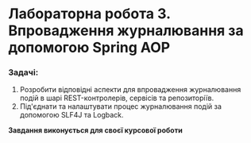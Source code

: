 # Лабораторна робота 3. Впровадження журналювання за допомогою Spring AOP

### Задачі:

1. Розробити відповідні аспекти для впровадження журналювання подій в шарі REST-контролерів, сервісів та репозиторіїв.
2. Під'єднати та налаштувати процес журналювання подій за допомогою SLF4J та Logback.

**Завдання виконується для своєї курсової роботи**